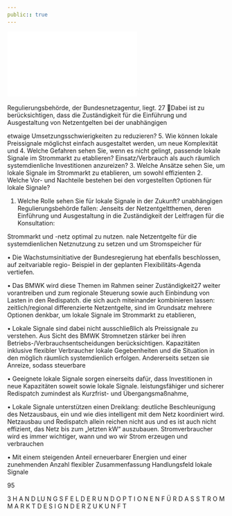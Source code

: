```yaml
---
public:: true
---
```

![./pages/page97.pdf](../assets/./pages/page97.pdf)




Regulierungsbehörde, der Bundesnetzagentur, liegt.
27	Dabei ist zu berücksichtigen, dass die Zuständigkeit für die Einführung und Ausgestaltung von Netzentgelten bei der unabhängigen

etwaige Umsetzungsschwierigkeiten zu reduzieren?
5. Wie können lokale Preissignale möglichst einfach ausgestaltet werden, um neue Komplexität und
4. Welche Gefahren sehen Sie, wenn es nicht gelingt, passende lokale Signale im Strommarkt zu etablieren?
Einsatz/Verbrauch als auch räumlich systemdienliche Investitionen anzureizen?
3. Welche Ansätze sehen Sie, um lokale Signale im Strommarkt zu etablieren, um sowohl effizienten
2. Welche Vor- und Nachteile bestehen bei den vorgestellten Optionen für lokale Signale?
1. Welche Rolle sehen Sie für lokale Signale in der Zukunft?
unabhängigen Regulierungsbehörde fallen:
Jenseits der Netzentgeltthemen, deren Einführung und Ausgestaltung in die Zuständigkeit der
Leitfragen für die Konsultation:

Strommarkt und -netz optimal zu nutzen.
nale Netzentgelte für die systemdienlichen Netznutzung zu setzen und um Stromspeicher für

• Die Wachstumsinitiative der Bundesregierung hat ebenfalls beschlossen, auf zeitvariable regio-
Beispiel in der geplanten Flexibilitäts-Agenda vertiefen.

• Das BMWK wird diese Themen im Rahmen seiner Zuständigkeit27 weiter vorantreiben und zum
regionale Steuerung sowie auch Einbindung von Lasten in den Redispatch.
die sich auch miteinander kombinieren lassen: zeitlich/regional differenzierte Netzentgelte,
sind im Grundsatz mehrere Optionen denkbar, um lokale Signale im Strommarkt zu etablieren,

• Lokale Signale sind dabei nicht ausschließlich als Preissignale zu verstehen. Aus Sicht des BMWK
Stromnetzen stärker bei ihren Betriebs-/Verbrauchsentscheidungen berücksichtigen.
Kapazitäten inklusive flexibler Verbraucher lokale Gegebenheiten und die Situation in den
möglich räumlich systemdienlich erfolgen. Andererseits setzen sie Anreize, sodass steuerbare

• Geeignete lokale Signale sorgen einerseits dafür, dass Investitionen in neue Kapazitäten soweit
sowie lokale Signale.
leistungsfähiger und sicherer Redispatch zumindest als Kurzfrist- und Übergangsmaßnahme,

• Lokale Signale unterstützen einen Dreiklang: deutliche Beschleunigung des Netzausbaus, ein
und wie dies intelligent mit dem Netz koordiniert wird. Netzausbau und Redispatch allein reichen nicht aus und es ist auch nicht effizient, das Netz bis zum „letzten kW“ auszubauen.
Stromverbraucher wird es immer wichtiger, wann und wo wir Strom erzeugen und verbrauchen

• Mit einem steigenden Anteil erneuerbarer Energien und einer zunehmenden Anzahl flexibler
Zusammenfassung Handlungsfeld lokale Signale

95

3 H A N D LU N G S F E L D E R U N D O P T I O N E N F Ü R D A S S T R O M M A R K T D E S I G N D E R Z U K U N F T
